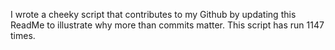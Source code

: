 I wrote a cheeky script that contributes to my Github by updating this ReadMe to illustrate why more than commits matter. This script has run 1147 times.